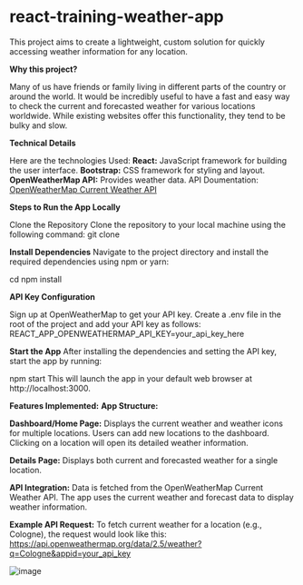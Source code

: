# react-training-weather-app
This project aims to create a lightweight, custom solution for quickly accessing weather information for any location.

**Why this project?**

Many of us have friends or family living in different parts of the country or around the world. It would be incredibly useful to have a fast and easy way to check the current and forecasted weather for various locations worldwide. While existing websites offer this functionality, they tend to be bulky and slow.

**Technical Details**

Here are the technologies Used:
**React:** JavaScript framework for building the user interface.
**Bootstrap:** CSS framework for styling and layout.
**OpenWeatherMap API:** Provides weather data.
API Doumentation: [OpenWeatherMap Current Weather API](https://openweathermap.org/current)

**Steps to Run the App Locally**

Clone the Repository
Clone the repository to your local machine using the following command:
git clone <repository-url>

**Install Dependencies**
Navigate to the project directory and install the required dependencies using npm or yarn:

cd <project-directory>
npm install

**API Key Configuration**

Sign up at OpenWeatherMap to get your API key.
Create a .env file in the root of the project and add your API key as follows:
REACT_APP_OPENWEATHERMAP_API_KEY=your_api_key_here

**Start the App**
After installing the dependencies and setting the API key, start the app by running:

npm start
This will launch the app in your default web browser at http://localhost:3000.

**Features Implemented:**
**App Structure:**

**Dashboard/Home Page:**
  Displays the current weather and weather icons for multiple locations.
  Users can add new locations to the dashboard.
  Clicking on a location will open its detailed weather information.

**Details Page:**
  Displays both current and forecasted weather for a single location.

**API Integration:**
  Data is fetched from the OpenWeatherMap Current Weather API.
  The app uses the current weather and forecast data to display weather information.

**Example API Request:**
  To fetch current weather for a location (e.g., Cologne), the request would look like this:
  https://api.openweathermap.org/data/2.5/weather?q=Cologne&appid=your_api_key

![image](https://github.com/user-attachments/assets/a0eaa036-82e5-4e93-8e58-4215e10b9907)

  
